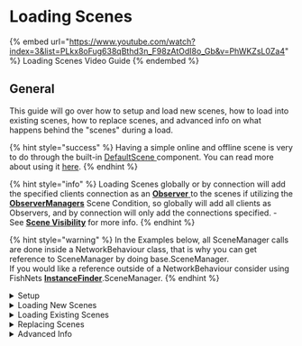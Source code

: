 # Loading Scenes

{% embed url="https://www.youtube.com/watch?index=3&list=PLkx8oFug638qBthd3n_F98zAtOdI8o_Gb&v=PhWKZsL0Za4" %}
Loading Scenes Video Guide
{% endembed %}

## General

This guide will go over how to setup and load new scenes, how to load into existing scenes, how to replace scenes, and advanced info on what happens behind the "scenes" during a load.

{% hint style="success" %}
Having a simple online and offline scene is very to do through the built-in [DefaultScene ](../../../../fishnet-building-blocks/components/utilities/defaultscene.md)component. You can read more about using it [here](automatic-online-and-offline-scenes.md).
{% endhint %}

{% hint style="info" %}
Loading Scenes globally or by connection will add the specified clients connection as an [**Observer** ](../../observers/)to the scenes if utilizing the [**ObserverManagers**](../../../../fishnet-building-blocks/components/managers/observermanager/) Scene Condition, so globally will add all clients as Observers, and by connection will only add the connections specified. - See [**Scene Visibility**](../scene-visibility.md) for more info.
{% endhint %}

{% hint style="warning" %}
In the Examples below, all SceneManager calls are done inside a NetworkBehaviour class, that is why you can get reference to SceneManager by doing base.SceneManager.\
If you would like a reference outside of a NetworkBehaviour consider using FishNets [**InstanceFinder**](../../instancefinder-guides.md).SceneManager.
{% endhint %}

<details>

<summary>Setup</summary>

Before calling the SceneManagers Load Scene functions you will need to setup the load data to tell the [**SceneManager**](../../../../fishnet-building-blocks/components/managers/scenemanager.md) how you want it to handle the scene load.

#### SceneLookupData

[**SceneLookupData**](../scene-data/scenelookupdata.md) is the class used to specify what scene you want the [**SceneManager**](../../../../fishnet-building-blocks/components/managers/scenemanager.md) to load. You will not create the lookup data manually and instead use the SceneLoadData constructors that will create the SceneLookupData automatically.

#### SceneLoadData

When loading a scene in any way, you must pass in an instance of a [**SceneLoadData**](../../../../fishnet-building-blocks/components/managers/scenemanager.md)[ ](../scene-data/sceneloaddata.md)class into the load methods. This class provides the scene manager all of the info it needs to load the scene or scenes properly.

The constructors available for [**SceneLoadData**](../scene-data/sceneloaddata.md) will automatically create the [**SceneLookupData**](../scene-data/scenelookupdata.md) needed for the SceneManager to handle if you are loading a new scene, or an existing instance of one.

</details>

<details>

<summary>Loading New Scenes</summary>

Scenes can be loaded globally or by a collection of client connections.

Loading new Scenes can only be done by Name, you cannot use Handle or Scene References.

#### Global Scenes

* Global Scenes can be loaded by calling LoadGlobalScenes() in the SceneManager.
* When loaded globally, scenes will be loaded for all current, and future clients.

```csharp
SceneLoadData sld = new SceneLoadData("Town");
base.SceneManager.LoadGlobalScenes(sld);
```

#### Connection Scenes

Connection Scenes follow the same principle, but has a few method overloads.

* You can load scenes for a single connection, multiple connections at once, or load scenes only on the server in preparation for connections.
* When loading by connection only the connections specified will load the scenes.
* You can add additional connections into a scene at any time.

```csharp
SceneLoadData sld = new SceneLoadData("Main");

//Load scenes for a single connection.
NetworkConnection conn = base.Owner;
base.SceneManager.LoadConnectionScenes(conn, sld);

//Load scenes for several connections at once.
NetworkConnection[] conns = new NetworkConnection[] { connA, connB };
base.SceneManager.LoadConnectionScenes(conns, sld);

//Load scenes only on the server. This can be used to preload scenes
//that you don't want all players in.
base.SceneManager.LoadConnectionScenes(sld); 
```

#### Loading Multiple Scenes

* Whether loading globally or by connection, you can load more than one scene in a single method call.
* When loading multiple scenes in one call, the NetworkObjects you put into [**Moved NetworkObjects**](../scene-data/sceneloaddata.md#movednetworkobjects) will be moved to the first valid scene in the list of scenes you tried to load. See Persisting NetworkObjects for more info about keeping NetworkObjects across scenes.

```csharp
//Loading Multiple Connections into Multiple Scenes
string[] scenesToLoad = new string[] {"Main", "Additive"};
NetworkConnection[] conns = new NetworkConnection[] {connA, connB,connC}

SceneLoadData sld = new SceneLoadData(scenesToLoad);
base.SceneManager.LoadConnectionScenes(conns, sld);
```

</details>

<details>

<summary>Loading Existing Scenes</summary>

If the scene is already loaded on the server, and you want to load clients into that instance of the scene. Most likely you will want to lookup that scene by scene reference, or handle to make sure you are getting the exact scene you need.

If you load the scene by name, it will load the connections into the first scene found with that name. If you are utilizing [**Scene Stacking**](../scene-stacking.md), then there may be multiple scenes loaded with the same name. So be alert when loading into existing scenes by name.

You can load clients into scenes that have no other clients in them if you are utilizing [**Scene Caching**](../scene-caching.md) **-** the ability to keep a scene loaded with its current state on the server when all clients leave the scene.

#### Getting References to a Loaded Scene

Here are a few ways to get reference to the scenes that you already loaded using FishNet's **SceneManager**.

**By Event:**

```csharp
// Manage your own collection of SceneRefernces/Handles
// Customize how you want to manage you scene references so its easy
// for you to find them later.
List<Scene> ScenesLoaded = new();

public void OnEnable()
{
    InstanceFinder.SceneManager.OnLoadEnd += RegisterScenes;
}

public void RegisterScenes(SceneLoadEndEventArgs args)
{
    //Only Register on Server
    if (!obj.QueueData.AsServer) return;
    
    //if you know you only loaded one scene you could just grab index [0]
    foreach(var scene in args.loadedScenes)
    {
        ScenesLoaded.Add(scene);
    }
}

public void OnDisable()
{
    InstanceFinder.SceneManager.OnLoadEnd -= RegisterScene;
}
```

**By Connection:**

```csharp
//NetworkConnections have a list of Scenes they are currently in. 
int clientToLookup;
InstanceFinder.ServerManger.Clients[clientToLookup].Scenes;
```

**By SceneManager.SceneConnnections:**

```csharp
// SceneManager Keeps a Dictionary of All Connection Scenes as the Key
// and the client connections that are in that scene as the value.
NetworkConnection conn;
Scene sceneNeeded;

//Get the scene you need with foreach or use Linq to filter your conditions.
foreach(var pair in SceneManager.SceneConnections)'
{
    if(pair.Value.Contains(conn))
    {
        sceneNeeded = pair.Key;
    }
}
```

#### Using Reference to Load Into Existing Instance

Use the methods above to get the reference or handle of a scene, and use that reference or handle to load a client into an existing scene.

```csharp
scene sceneReference;
NetworkConnection[] conns = new(){connA,connB};

//by reference
SceneLoadData sld = new(sceneReference);
base.SceneManager.LoadConnectionScenes(conns,sld);

//by handle
SceneLoadData sld = new(sceneReference.handle);
base.SceneManager.LoadConnectionScenes(conns,sld);
```

</details>

<details>

<summary>Replacing Scenes</summary>

Fishnet gives the ability to replace scenes that are already loaded on the clients with the new requested scenes to load.

To Replace Scenes you will set the ReplaceScene Option in the SceneLoadData

Replaced scenes will be unloaded before the new scenes are loaded.

Replacing Scenes by Default will replace scenes on both the server and clients. If you would like the server to keep the scene loaded and only replace the scene on the clients - see [**Scene Caching**](../scene-caching.md) for more details.

#### Replace None:

This is the default method when loading, it will ignore the replace options and load the scene in normally.

#### Replace All:

This will replace all scenes currently loaded in unity, even ones not managed by FishNet's SceneManager.

```csharp
//Replace All Option.
SceneLoadData sld = new SceneLoadData("DungeonScene");
sld.ReplaceScenes = ReplaceOption.All;

//This will replace all Scenes loaded by FishNet or outside of FishNet like Unity,
//and load "DungeonScene"
SceneManager.LoadGlobalScenes(sld);
```

#### Replace Online Only:

This will replace only scenes managed by the SceneManager in FishNet.

```csharp
//Replace Online Only Option.
SceneLoadData sld = new SceneLoadData("DungeonScene");
sld.ReplaceScenes = ReplaceOption.OnlineOnly;

//This will replace only scenes managed by the SceneManager in FishNet.
SceneManager.LoadGlobalScenes(sld);
```

</details>

<details>

<summary>Advanced Info</summary>

#### Behind the "Scenes"

The [**SceneManager**](../../../../fishnet-building-blocks/components/managers/scenemanager.md) Class has very detailed XML comments on how the load process works in detail, if you need to troubleshoot the scene load process, these comments will help you understand the flow of how a scene loads.

#### Events

Make sure to check out the [**Scene Events**](../scene-events.md) that you can subscribe to to give better control over your game.

</details>
